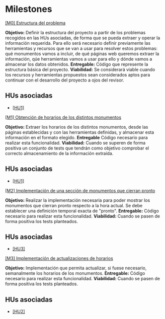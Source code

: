 # Milestones

[[M0] Estructura del problema](https://github.com/adiazcencillo/GranadaInfo/milestone/1)

**Objetivo:** Definir la estructura del proyecto a partir de los problemas recogidos en las HUs asociadas, de forma que se pueda extraer y operar la información requerida. Para ello será necesario definir previamente las herramientas y recursos que se van a usar para resolver estos problemas: qué monumentos vamos a incluir, de qué páginas web queremos extraer la información, qúe herramientas vamos a usar para ello y dónde vamos a almacenar los datos obtenidos.
**Entregable:** Código que represente la estructura básica del proyecto. 
**Viabilidad:** Se considerará viable cuando los recursos y herramientas propuestos sean considerados aptos para continuar con el desarrollo del proyecto a ojos del revisor.

## HUs asociadas

- [[HU1]](https://github.com/adiazcencillo/GranadaInfo/issues/2)

[[M1] Obtención de horarios de los distintos monumentos](https://github.com/adiazcencillo/GranadaInfo/milestone/2)

**Objetivo:** Extraer los horarios de los distintos monumentos, desde las páginas establecidas y con las herramientas definidas, y almacenar esta información en el formato elegido.
**Entregable** Código necesario para realizar esta funcionalidad.
**Viabilidad:** Cuando se superen de forma positiva un conjunto de tests que tendrán como objetivo comprobar el correcto almacenamiento de la información extraída.

## HUs asociadas

- [[HU1]](https://github.com/adiazcencillo/GranadaInfo/issues/2)

[[M2] Implementación de una sección de monumentos que cierran pronto](https://github.com/adiazcencillo/GranadaInfo/milestone/3)

**Objetivo:** Realizar la implementación necesaria para poder mostrar los monumentos que cierran pronto respecto a la hora actual. Se debe establecer una definición temporal exacta de "pronto".
**Entregable:** Código necesario para realizar esta funcionalidad.
**Viabilidad:** Cuando se pasen de forma positiva los tests planteados.

## HUs asociadas

- [[HU3]](https://github.com/adiazcencillo/GranadaInfo/issues/4)

[[M3] Implementación de actualizaciones de horarios](https://github.com/adiazcencillo/GranadaInfo/milestone/4)

**Objetivo:** Implementación que permita actualizar, si fuese necesario, semanalmente los horarios de los monumentos.
**Entregable:** Código necesario para realizar esta funcionalidad.
**Viabilidad:** Cuando se pasen de forma positiva los tests planteados.

## HUs asociadas

- [[HU2]](https://github.com/adiazcencillo/GranadaInfo/issues/3)
